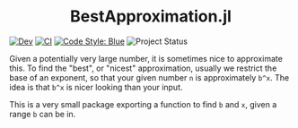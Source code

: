 <h1 align="center">
    BestApproximation.jl
</h1>

<!-- [![Stable](https://img.shields.io/badge/docs-stable-blue.svg)](https://jakewilliami.github.io/BestApproximation.jl/stable) -->
[![Dev](https://img.shields.io/badge/docs-dev-blue.svg)](https://jakewilliami.github.io/BestApproximation.jl/dev)
[![CI](https://github.com/invenia/PkgTemplates.jl/workflows/CI/badge.svg)](https://github.com/jakewilliami/BestApproximation.jl/actions?query=workflow%3ACI)
[![Code Style: Blue](https://img.shields.io/badge/code%20style-blue-4495d1.svg)](https://github.com/invenia/BlueStyle)
![Project Status](https://img.shields.io/badge/status-maturing-green)

Given a potentially very large number, it is sometimes nice to approximate this.  To find the "best", or "nicest" approximation, usually we restrict the base of an exponent, so that your given number ``n`` is approximately ``b^x``.  The idea is that ``b^x`` is nicer looking than your input.  

This is a very small package exporting a function to find `b` and `x`, given a range `b` can be in.
